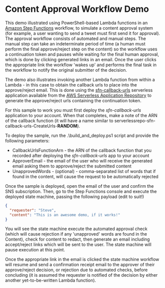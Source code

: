 # Content Approval Workflow Demo

This demo illustrated using PowerShell-based Lambda functions in an [Amazon Step Functions](https://aws.amazon.com/step-functions) workflow, to simulate a content approval system (for example, a user wanting to send a tweet must first send it for approval). The approval workflow consists of automated and manual steps. The manual step can take an indeterminate period of time (a human must perform the final approve/reject step on the content) so the workflow uses a continuation token and pauses while waiting for the final human approval, which is done by clicking generated links in an email. Once the user clicks the appropriate link the workflow 'wakes up' and performs the final task in the workflow to notify the original submitter of the decision.

The demo also illustrates invoking another Lambda function from within a Lambda - in this case to obtain the callback urls to place into the approve/reject email. This is done using the [sfn-callback-urls](https://serverlessrepo.aws.amazon.com/applications/arn:aws:serverlessrepo:us-east-2:866918431004:applications~sfn-callback-urls) serverless application available from the [AWS Serverless Application Repository](https://serverlessrepo.aws.amazon.com/applications) to generate the approve/reject urls containing the continuation token.

For this sample to work you must first deploy the *sfn-callback-urls* application to your account. When that completes, make a note of the ARN of the callback function (it will have a name similar to serverlessrepo-sfn-callback-urls-CreateUrls-**RANDOM**).

To deploy the sample, run the .\build_and_deploy.ps1 script and provide the following parameters:

- CallbackUrlsFunctionArn - the ARN of the callback function that you recorded after deploying the *sfn-callback-urls* app to your account
- ApproverEmail - the email of the user who will receive the generated email asking them to approve/reject the submitted content
- UnapprovedWords - (optional) - comma-separated list of words that if found in the content, will cause the request to be automatically rejected

Once the sample is deployed, open the email of the user and confirm the SNS subscription. Then, go to the Step Functions console and execute the deployed state machine, passing the following payload (edit to suit!)

```json
{
  "requester": "Steve",
  "content": "This is an awesome demo, if it works!"
}
```

You will see the state machine execute the automated approval check (which will cause rejection if any 'unapproved' words are found in the Content), check for content to redact, then generate an email including accept/reject links which will be sent to the user. The state machine will pause execution at this point.

Once the appropriate link in the email is clicked the state machine workflow will resume and send a confirmation receipt email to the approver of their approve/reject decision, or rejection due to automated checks, before concluding (it is assumed the requester is notified of the decision by either another yet-to-be-written Lambda function).
